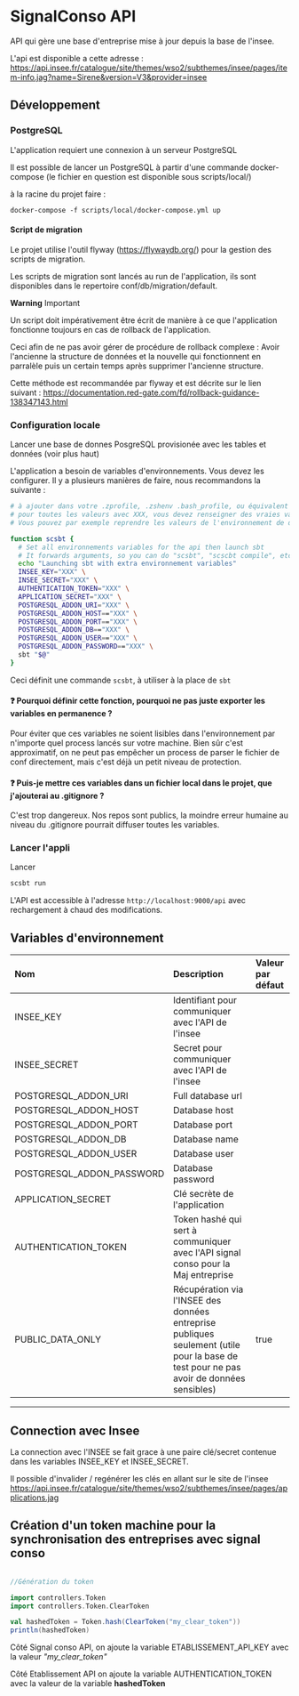 # SignalConso API

API qui gère une base d'entreprise mise à jour depuis la base de l'insee.

L'api est disponible a cette adresse :
https://api.insee.fr/catalogue/site/themes/wso2/subthemes/insee/pages/item-info.jag?name=Sirene&version=V3&provider=insee

## Développement

### PostgreSQL

L'application requiert une connexion à un serveur PostgreSQL

Il est possible de lancer un PostgreSQL à partir d'une commande docker-compose (le fichier en question est disponible
sous scripts/local/)

à la racine du projet faire :

```
docker-compose -f scripts/local/docker-compose.yml up

```


#### Script de migration

Le projet utilise l'outil flyway (https://flywaydb.org/) pour la gestion des scripts de migration.

Les scripts de migration sont lancés au run de l'application, ils sont disponibles dans le repertoire conf/db/migration/default.

**Warning** Important

Un script doit impérativement être écrit de manière à ce que l'application fonctionne toujours en cas de rollback de l'application.

Ceci afin de ne pas avoir gérer de procédure de rollback complexe :
Avoir l'ancienne la structure de données et la nouvelle qui fonctionnent en parralèle puis un certain temps après supprimer l'ancienne structure.

Cette méthode est recommandée par flyway et est décrite sur le lien suivant : https://documentation.red-gate.com/fd/rollback-guidance-138347143.html



### Configuration locale

Lancer une base de donnes PosgreSQL provisionée avec les tables et données (voir plus haut)

L'application a besoin de variables d'environnements. Vous devez les configurer. Il y a plusieurs manières de faire,
nous recommandons la suivante :

```bash
# à ajouter dans votre .zprofile, .zshenv .bash_profile, ou équivalent
# pour toutes les valeurs avec XXX, vous devez renseigner des vraies valeurs.
# Vous pouvez par exemple reprendre les valeurs de l'environnement de démo dans Clever Cloud

function scsbt {
  # Set all environnements variables for the api then launch sbt
  # It forwards arguments, so you can do "scsbt", "scscbt compile", etc.
  echo "Launching sbt with extra environnement variables"
  INSEE_KEY="XXX" \
  INSEE_SECRET="XXX" \
  AUTHENTICATION_TOKEN="XXX" \
  APPLICATION_SECRET="XXX" \
  POSTGRESQL_ADDON_URI="XXX" \
  POSTGRESQL_ADDON_HOST=="XXX" \
  POSTGRESQL_ADDON_PORT=="XXX" \
  POSTGRESQL_ADDON_DB=="XXX" \
  POSTGRESQL_ADDON_USER=="XXX" \
  POSTGRESQL_ADDON_PASSWORD=="XXX" \
  sbt "$@"
}

```

Ceci définit une commande `scsbt`, à utiliser à la place de `sbt`

#### ❓ Pourquoi définir cette fonction, pourquoi ne pas juste exporter les variables en permanence ?

Pour éviter que ces variables ne soient lisibles dans l'environnement par n'importe quel process lancés sur votre
machine. Bien sûr c'est approximatif, on ne peut pas empêcher un process de parser le fichier de conf directement, mais
c'est déjà un petit niveau de protection.

#### ❓ Puis-je mettre ces variables dans un fichier local dans le projet, que j'ajouterai au .gitignore ?

C'est trop dangereux. Nos repos sont publics, la moindre erreur humaine au niveau du .gitignore pourrait diffuser toutes
les variables.

### Lancer l'appli

Lancer

```bash
scsbt run 
```

L'API est accessible à l'adresse `http://localhost:9000/api` avec rechargement à chaud des modifications.

## Variables d'environnement

| Nom                          | Description                                                                                                                                                                            | Valeur par défaut |
|:-----------------------------|:---------------------------------------------------------------------------------------------------------------------------------------------------------------------------------------|:------------------|
| INSEE_KEY                    | Identifiant pour communiquer avec l'API de l'insee                                                                                                                                     ||
| INSEE_SECRET                 | Secret pour communiquer avec l'API de l'insee                                                                                                                                          |                   |
| POSTGRESQL_ADDON_URI         | Full database url                                                                                                                                                                      |                   |
| POSTGRESQL_ADDON_HOST | Database host                                                                                                                                                                          |                   |
| POSTGRESQL_ADDON_PORT | Database port                                                                                                                                                                          |                   |
| POSTGRESQL_ADDON_DB          | Database name                                                                                                                                                                          |                   |
| POSTGRESQL_ADDON_USER        | Database user                                                                                                                                                                          |                   |
| POSTGRESQL_ADDON_PASSWORD    | Database password                                                                                                                                                                      |                   |
| APPLICATION_SECRET           | Clé secrète de l'application                                                                                                                                                           ||
| AUTHENTICATION_TOKEN         | Token hashé qui sert à communiquer avec l'API signal conso pour la Maj entreprise                                                                                                      ||
| PUBLIC_DATA_ONLY             | Récupération via l'INSEE des données entreprise publiques seulement  (utile pour la base de test pour ne pas avoir de données sensibles)                                               | true              |

---

## Connection avec Insee

La connection avec l'INSEE se fait grace à une paire clé/secret contenue dans les variables INSEE_KEY et INSEE_SECRET.

Il possible d'invalider / regénérer les clés en allant sur le site de
l'insee https://api.insee.fr/catalogue/site/themes/wso2/subthemes/insee/pages/applications.jag

## Création d'un token machine pour la synchronisation des entreprises avec signal conso

```scala

//Génération du token

import controllers.Token
import controllers.Token.ClearToken

val hashedToken = Token.hash(ClearToken("my_clear_token"))
println(hashedToken)

```

Côté Signal conso API, on ajoute la variable ETABLISSEMENT_API_KEY avec la valeur _"my_clear_token"_

Côté Etablissement API on ajoute la variable AUTHENTICATION_TOKEN avec la valeur de la variable **hashedToken**